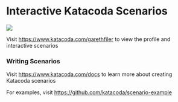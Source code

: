 # Interactive Katacoda Scenarios

[![](http://shields.katacoda.com/katacoda/garethfiler/count.svg)](https://www.katacoda.com/garethfiler "Get your profile on Katacoda.com")

Visit https://www.katacoda.com/garethfiler to view the profile and interactive scenarios

### Writing Scenarios
Visit https://www.katacoda.com/docs to learn more about creating Katacoda scenarios

For examples, visit https://github.com/katacoda/scenario-example
